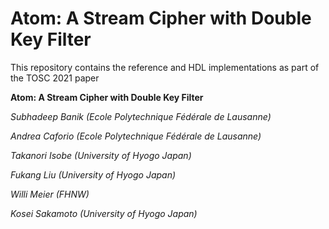 # Atom: A Stream Cipher with Double Key Filter

This repository contains the reference and HDL implementations
as part of the TOSC 2021 paper

**Atom: A Stream Cipher with Double Key Filter**

*Subhadeep Banik (Ecole Polytechnique Fédérale de Lausanne)*

*Andrea Caforio (Ecole Polytechnique Fédérale de Lausanne)*

*Takanori Isobe (University of Hyogo Japan)*

*Fukang Liu (University of Hyogo Japan)*

*Willi Meier (FHNW)*

*Kosei Sakamoto (University of Hyogo Japan)*


